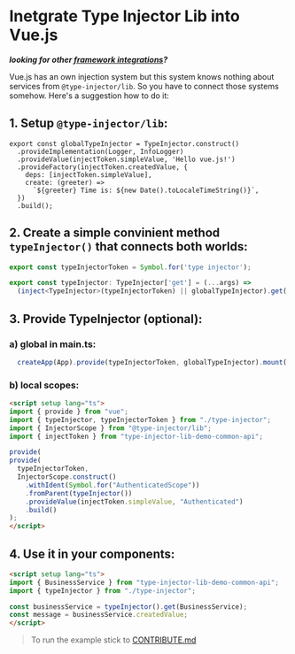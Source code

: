# Inetgrate Type Injector Lib into Vue.js
***looking for other [framework integrations](../README.md)?***  

Vue.js has an own injection system but this system knows nothing about services from ```@type-injector/lib```.
So you have to connect those systems somehow. Here's a suggestion how to do it:

## 1. Setup ```@type-injector/lib```:
```typescript:
export const globalTypeInjector = TypeInjector.construct()
  .provideImplementation(Logger, InfoLogger)
  .provideValue(injectToken.simpleValue, 'Hello vue.js!')
  .provideFactory(injectToken.createdValue, {
    deps: [injectToken.simpleValue],
    create: (greeter) =>
      `${greeter} Time is: ${new Date().toLocaleTimeString()}`,
  })
  .build();
```

## 2. Create a simple convinient method ```typeInjector()``` that connects both worlds:
```typescript
export const typeInjectorToken = Symbol.for('type injector');

export const typeInjector: TypeInjector['get'] = (...args) =>
  (inject<TypeInjector>(typeInjectorToken) || globalTypeInjector).get(...args);
```

## 3. Provide TypeInjector (optional):
### a) global in main.ts:
```typescript
  createApp(App).provide(typeInjectorToken, globalTypeInjector).mount('#app');
```

### b) local scopes:
```html
<script setup lang="ts">
import { provide } from "vue";
import { typeInjector, typeInjectorToken } from "./type-injector";
import { InjectorScope } from "@type-injector/lib";
import { injectToken } from "type-injector-lib-demo-common-api";

provide(
provide(
  typeInjectorToken,
  InjectorScope.construct()
    .withIdent(Symbol.for("AuthenticatedScope"))
    .fromParent(typeInjector())
    .provideValue(injectToken.simpleValue, "Authenticated")
    .build()
);
</script>
```

## 4. Use it in your components:
```html
<script setup lang="ts">
import { BusinessService } from "type-injector-lib-demo-common-api";
import { typeInjector } from "./type-injector";

const businessService = typeInjector().get(BusinessService);
const message = businessService.createdValue;
</script>
```

> To run the example stick to [CONTRIBUTE.md](./CONTRIBUTE.md)

